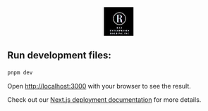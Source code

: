 <div align="center">
    <img src="https://github.com/RayEnterprises/ray-enterpises-website/blob/master/src/common/assets/logo.jpg"/>
</div>

## Run development files:

```bash
pnpm dev
```

Open [http://localhost:3000](http://localhost:3000) with your browser to see the result.

Check out our [Next.js deployment documentation](https://nextjs.org/docs/deployment) for more details.
